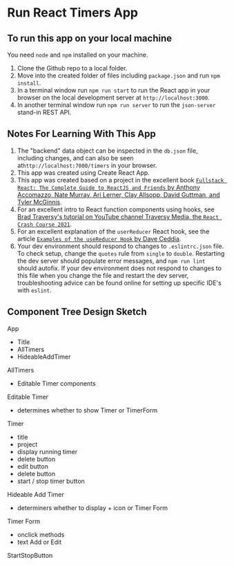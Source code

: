 # Run React Timers App

## To run this app on your local machine

You need `node` and `npm` installed on your machine.

1. Clone the Github repo to a local folder.
2. Move into the created folder of files including `package.json` and run `npm install`.
3. In a terminal window run `npm run start` to run the React app in your browser on the local development server at `http://localhost:3000`.
4. In another terminal window run `npm run server` to run the `json-server` stand-in REST API.

## Notes For Learning With This App

1. The "backend" data object can be inspected in the `db.json` file, including changes, and can also be seen at`http://localhost:7000/timers` in your browser.
2. This app was created using Create React App.
3. This app was created based on a project in the excellent book [`Fullstack React: The Complete Guide to ReactJS and Friends` by Anthony Accomazzo, Nate Murray, Ari Lerner, Clay Allsopp, David Guttman, and Tyler McGinnis](https://www.newline.co/fullstack-react/).
4. For an excellent intro to React function components using hooks, see [Brad Traversy's tutorial on YouTube channel Traversy Media, the `React Crash Course 2021`](https://www.youtube.com/watch?v=w7ejDZ8SWv8).
5. For an excellent explanation of the `userReducer` React hook, see the article [`Examples of the useReducer Hook` by Dave Ceddia](https://daveceddia.com/usereducer-hook-examples/).
6. Your dev environment should respond to changes to `.eslintrc.json` file. To check setup, change the `quotes` rule from `single` to `double`. Restarting the dev server should populate error messages, and `npm run lint` should autofix. If your dev environment does not respond to changes to this file when you change the file and restart the dev server, troubleshooting advice can be found online for setting up specific IDE's with `eslint`.

## Component Tree Design Sketch

App

- Title
- AllTimers
- HideableAddTimer

AllTimers

- Editable Timer components

Editable Timer

- determines whether to show Timer or TimerForm

Timer

- title
- project
- display running timer
- delete button
- edit button
- delete button
- start / stop timer button

Hideable Add Timer

- determiners whether to display + icon or Timer Form

Timer Form

- onclick methods
- text Add or Edit

StartStopButton
